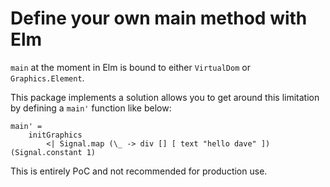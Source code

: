 # Define your own main method with Elm

`main` at the moment in Elm is bound to either `VirtualDom` or `Graphics.Element`.

This package implements a solution allows you to get around this limitation by defining a `main'` function like below:

```
main' =
    initGraphics
        <| Signal.map (\_ -> div [] [ text "hello dave" ]) (Signal.constant 1)
```


This is entirely PoC and not recommended for production use.

